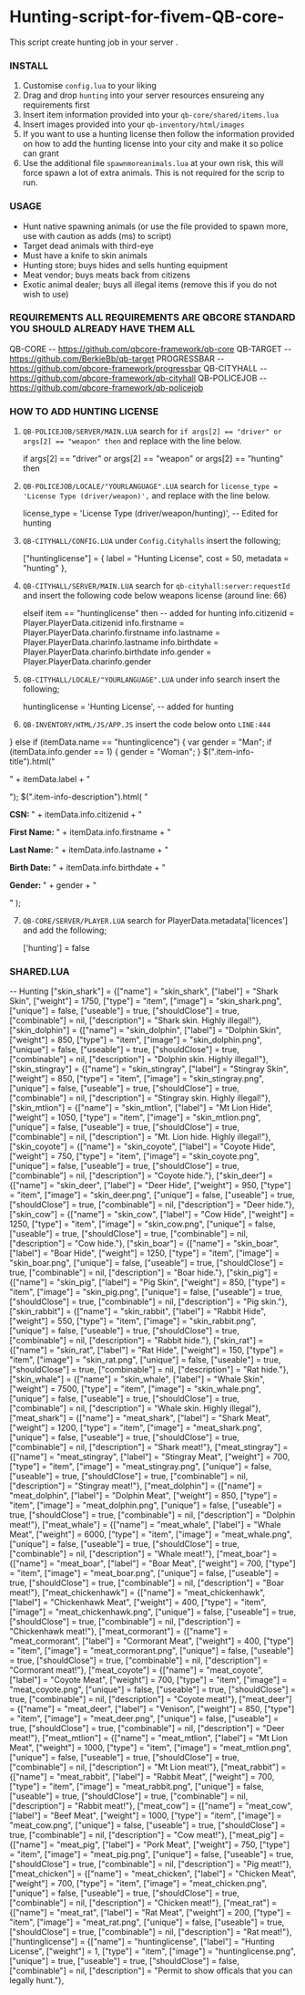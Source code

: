 # Hunting-script-for-fivem-QB-core-
This script create hunting job in your server .
### INSTALL ###

1) Customise `config.lua` to your liking
2) Drag and drop `hunting` into your server resources ensureing any requirements first
3) Insert item information provided into your `qb-core/shared/items.lua`
4) Insert images provided into your `qb-inventory/html/images`
5) If you want to use a hunting license then follow the information provided on how to add the hunting license into your city and make it so police can grant
6) Use the additional file `spawnmoreanimals.lua` at your own risk, this will force spawn a lot of extra animals. This is not required for the scrip to run.
### USAGE ###

- Hunt native spawning animals (or use the file provided to spawn more, use with caution as adds (ms) to script)
- Target dead animals with third-eye
- Must have a knife to skin animals
- Hunting store; buys hides and sells hunting equipment
- Meat vendor; buys meats back from citizens
- Exotic animal dealer; buys all illegal items (remove this if you do not wish to use)

### REQUIREMENTS **ALL REQUIREMENTS ARE QBCORE STANDARD YOU SHOULD ALREADY HAVE THEM ALL** ###

QB-CORE -- https://github.com/qbcore-framework/qb-core
QB-TARGET -- https://github.com/BerkieBb/qb-target
PROGRESSBAR -- https://github.com/qbcore-framework/progressbar
QB-CITYHALL -- https://github.com/qbcore-framework/qb-cityhall
QB-POLICEJOB -- https://github.com/qbcore-framework/qb-policejob
### HOW TO ADD HUNTING LICENSE ###

1) `QB-POLICEJOB/SERVER/MAIN.LUA` search for `if args[2] == "driver" or args[2] == "weapon" then` and replace with the line below. 

	if args[2] == "driver" or args[2] == "weapon" or args[2] == "hunting" then
	
2) `QB-POLICEJOB/LOCALE/"YOURLANGUAGE".LUA` search for `license_type = 'License Type (driver/weapon)',` and replace with the line below.

	license_type = 'License Type (driver/weapon/hunting)', -- Edited for hunting

3) `QB-CITYHALL/CONFIG.LUA` under `Config.Cityhalls` insert the following; 

	["huntinglicense"] = {
        label = "Hunting License",
		cost = 50,
		metadata = "hunting"
    },

4) `QB-CITYHALL/SERVER/MAIN.LUA` search for `qb-cityhall:server:requestId` and insert the following code below weapons license (around line: 66)

	elseif item == "huntinglicense" then -- added for hunting
		info.citizenid = Player.PlayerData.citizenid
        info.firstname = Player.PlayerData.charinfo.firstname
        info.lastname = Player.PlayerData.charinfo.lastname
        info.birthdate = Player.PlayerData.charinfo.birthdate
		info.gender = Player.PlayerData.charinfo.gender

5) `QB-CITYHALL/LOCALE/"YOURLANGUAGE".LUA` under info search insert the following;

	huntinglicense = 'Hunting License', -- added for hunting

6) `QB-INVENTORY/HTML/JS/APP.JS` insert the code below onto `LINE:444`

} else if (itemData.name == "huntinglicence") {
            var gender = "Man";
            if (itemData.info.gender == 1) {
                gender = "Woman";
            }
            $(".item-info-title").html("<p>" + itemData.label + "</p>");
            $(".item-info-description").html(
                "<p><strong>CSN: </strong><span>" +
                itemData.info.citizenid +
                "</span></p><p><strong>First Name: </strong><span>" +
                itemData.info.firstname +
                "</span></p><p><strong>Last Name: </strong><span>" +
                itemData.info.lastname +
                "</span></p><p><strong>Birth Date: </strong><span>" +
                itemData.info.birthdate +
                "</span></p><p><strong>Gender: </strong><span>" +
                gender +
                "</span></p>"
            );

7) `QB-CORE/SERVER/PLAYER.LUA` search for PlayerData.metadata['licences'] and add the following; 

	['hunting'] = false
	
### SHARED.LUA ###

-- Hunting
	["skin_shark"]         	     = {["name"] = "skin_shark",         		["label"] = "Shark Skin",    			["weight"] = 1750,      ["type"] = "item",      ["image"] = "skin_shark.png",     	    ["unique"] = false,     ["useable"] = true,     ["shouldClose"] = true,    ["combinable"] = nil,   ["description"] = "Shark skin. Highly illegal!"},
	["skin_dolphin"]             = {["name"] = "skin_dolphin",         		["label"] = "Dolphin Skin",    			["weight"] = 850,       ["type"] = "item",      ["image"] = "skin_dolphin.png",         ["unique"] = false,     ["useable"] = true,     ["shouldClose"] = true,    ["combinable"] = nil,   ["description"] = "Dolphin skin. Highly illegal!"},
	["skin_stingray"]         	 = {["name"] = "skin_stingray",         	["label"] = "Stingray Skin",    		["weight"] = 850,       ["type"] = "item",      ["image"] = "skin_stingray.png",     	["unique"] = false,     ["useable"] = true,     ["shouldClose"] = true,    ["combinable"] = nil,   ["description"] = "Stingray skin. Highly illegal!"},
	["skin_mtlion"]         	 = {["name"] = "skin_mtlion",         		["label"] = "Mt Lion Hide",    			["weight"] = 1050,      ["type"] = "item",      ["image"] = "skin_mtlion.png",     	    ["unique"] = false,     ["useable"] = true,     ["shouldClose"] = true,    ["combinable"] = nil,   ["description"] = "Mt. Lion hide. Highly illegal!"},
	["skin_coyote"]         	 = {["name"] = "skin_coyote",         		["label"] = "Coyote Hide",    			["weight"] = 750,       ["type"] = "item",      ["image"] = "skin_coyote.png",     	    ["unique"] = false,     ["useable"] = true,     ["shouldClose"] = true,    ["combinable"] = nil,   ["description"] = "Coyote hide."},
	["skin_deer"]         		 = {["name"] = "skin_deer",         		["label"] = "Deer Hide",    			["weight"] = 950,       ["type"] = "item",      ["image"] = "skin_deer.png",     	    ["unique"] = false,     ["useable"] = true,     ["shouldClose"] = true,    ["combinable"] = nil,   ["description"] = "Deer hide."},
	["skin_cow"]         	 	 = {["name"] = "skin_cow",         			["label"] = "Cow Hide",    				["weight"] = 1250,      ["type"] = "item",      ["image"] = "skin_cow.png",     	    ["unique"] = false,     ["useable"] = true,     ["shouldClose"] = true,    ["combinable"] = nil,   ["description"] = "Cow hide."},
	["skin_boar"]         	 	 = {["name"] = "skin_boar",         		["label"] = "Boar Hide",    			["weight"] = 1250,      ["type"] = "item",      ["image"] = "skin_boar.png",     	    ["unique"] = false,     ["useable"] = true,     ["shouldClose"] = true,    ["combinable"] = nil,   ["description"] = "Boar hide."},
	["skin_pig"]         	 	 = {["name"] = "skin_pig",         			["label"] = "Pig Skin",    				["weight"] = 850,       ["type"] = "item",      ["image"] = "skin_pig.png",     	    ["unique"] = false,     ["useable"] = true,     ["shouldClose"] = true,    ["combinable"] = nil,   ["description"] = "Pig skin."},
	["skin_rabbit"]         	 = {["name"] = "skin_rabbit",         		["label"] = "Rabbit Hide",    			["weight"] = 550,       ["type"] = "item",      ["image"] = "skin_rabbit.png",     	    ["unique"] = false,     ["useable"] = true,     ["shouldClose"] = true,    ["combinable"] = nil,   ["description"] = "Rabbit hide."},
	["skin_rat"]         	 	 = {["name"] = "skin_rat",         			["label"] = "Rat Hide",    				["weight"] = 150,       ["type"] = "item",      ["image"] = "skin_rat.png",     	    ["unique"] = false,     ["useable"] = true,     ["shouldClose"] = true,    ["combinable"] = nil,   ["description"] = "Rat hide."},
	["skin_whale"]         		 = {["name"] = "skin_whale",         		["label"] = "Whale Skin",    			["weight"] = 7500,      ["type"] = "item",      ["image"] = "skin_whale.png",        	["unique"] = false,     ["useable"] = true,     ["shouldClose"] = true,    ["combinable"] = nil,   ["description"] = "Whale skin. Highly illegal"},
	["meat_shark"]         	     = {["name"] = "meat_shark",         		["label"] = "Shark Meat",   	   	    ["weight"] = 1200,      ["type"] = "item",      ["image"] = "meat_shark.png",     		["unique"] = false,     ["useable"] = true,     ["shouldClose"] = true,    ["combinable"] = nil,   ["description"] = "Shark meat!"},
	["meat_stingray"]            = {["name"] = "meat_stingray",         	["label"] = "Stingray Meat",    		["weight"] = 700,       ["type"] = "item",      ["image"] = "meat_stingray.png",        ["unique"] = false,     ["useable"] = true,     ["shouldClose"] = true,    ["combinable"] = nil,   ["description"] = "Stingray meat!"},
	["meat_dolphin"]             = {["name"] = "meat_dolphin",         		["label"] = "Dolphin Meat",    			["weight"] = 850,       ["type"] = "item",      ["image"] = "meat_dolphin.png",         ["unique"] = false,     ["useable"] = true,     ["shouldClose"] = true,    ["combinable"] = nil,   ["description"] = "Dolphin meat!"},
	["meat_whale"]         		 = {["name"] = "meat_whale",         		["label"] = "Whale Meat",    			["weight"] = 6000,      ["type"] = "item",      ["image"] = "meat_whale.png",        	["unique"] = false,     ["useable"] = true,     ["shouldClose"] = true,    ["combinable"] = nil,   ["description"] = "Whale meat!"},
	["meat_boar"]            	 = {["name"] = "meat_boar",         		["label"] = "Boar Meat",    			["weight"] = 700,       ["type"] = "item",      ["image"] = "meat_boar.png",        	["unique"] = false,     ["useable"] = true,     ["shouldClose"] = true,    ["combinable"] = nil,   ["description"] = "Boar meat!"},
	["meat_chickenhawk"]         = {["name"] = "meat_chickenhawk",         	["label"] = "Chickenhawk Meat",    		["weight"] = 400,       ["type"] = "item",      ["image"] = "meat_chickenhawk.png",     ["unique"] = false,     ["useable"] = true,     ["shouldClose"] = true,    ["combinable"] = nil,   ["description"] = "Chickenhawk meat!"},
	["meat_cormorant"]           = {["name"] = "meat_cormorant",         	["label"] = "Cormorant Meat",    		["weight"] = 400,       ["type"] = "item",      ["image"] = "meat_cormorant.png",       ["unique"] = false,     ["useable"] = true,     ["shouldClose"] = true,    ["combinable"] = nil,   ["description"] = "Cormorant meat!"},
	["meat_coyote"]              = {["name"] = "meat_coyote",         	    ["label"] = "Coyote Meat",    			["weight"] = 700,       ["type"] = "item",      ["image"] = "meat_coyote.png",        	["unique"] = false,     ["useable"] = true,     ["shouldClose"] = true,    ["combinable"] = nil,   ["description"] = "Coyote meat!"},
	["meat_deer"]            	 = {["name"] = "meat_deer",         	    ["label"] = "Venison",    				["weight"] = 850,       ["type"] = "item",      ["image"] = "meat_deer.png",        	["unique"] = false,     ["useable"] = true,     ["shouldClose"] = true,    ["combinable"] = nil,   ["description"] = "Deer meat!"},
	["meat_mtlion"]            	 = {["name"] = "meat_mtlion",         		["label"] = "Mt Lion Meat",    			["weight"] = 1000,      ["type"] = "item",      ["image"] = "meat_mtlion.png",          ["unique"] = false,     ["useable"] = true,     ["shouldClose"] = true,    ["combinable"] = nil,   ["description"] = "Mt Lion meat!"},
	["meat_rabbit"]              = {["name"] = "meat_rabbit",         		["label"] = "Rabbit Meat",    			["weight"] = 700,       ["type"] = "item",      ["image"] = "meat_rabbit.png",        	["unique"] = false,     ["useable"] = true,     ["shouldClose"] = true,    ["combinable"] = nil,   ["description"] = "Rabbit meat!"},
	["meat_cow"]            	 = {["name"] = "meat_cow",         			["label"] = "Beef Meat",    			["weight"] = 1000,      ["type"] = "item",      ["image"] = "meat_cow.png",        		["unique"] = false,     ["useable"] = true,     ["shouldClose"] = true,    ["combinable"] = nil,   ["description"] = "Cow meat!"},
	["meat_pig"]            	 = {["name"] = "meat_pig",         			["label"] = "Pork Meat",    			["weight"] = 750,       ["type"] = "item",      ["image"] = "meat_pig.png",        		["unique"] = false,     ["useable"] = true,     ["shouldClose"] = true,    ["combinable"] = nil,   ["description"] = "Pig meat!"},
	["meat_chicken"]             = {["name"] = "meat_chicken",         		["label"] = "Chicken Meat",    			["weight"] = 700,       ["type"] = "item",      ["image"] = "meat_chicken.png",         ["unique"] = false,     ["useable"] = true,     ["shouldClose"] = true,    ["combinable"] = nil,   ["description"] = "Chicken meat!"},
	["meat_rat"]            	 = {["name"] = "meat_rat",         		 	["label"] = "Rat Meat",    				["weight"] = 200,       ["type"] = "item",      ["image"] = "meat_rat.png",        		["unique"] = false,     ["useable"] = true,     ["shouldClose"] = true,    ["combinable"] = nil,   ["description"] = "Rat meat!"},
	["huntinglicense"] 			 = {["name"] = "huntinglicense", 			["label"] = "Hunting License", 			["weight"] = 1, 		["type"] = "item", 		["image"] = "huntinglicense.png", 		["unique"] = true, 		["useable"] = true, 	["shouldClose"] = false,   ["combinable"] = nil,   ["description"] = "Permit to show officals that you can legally hunt."},
